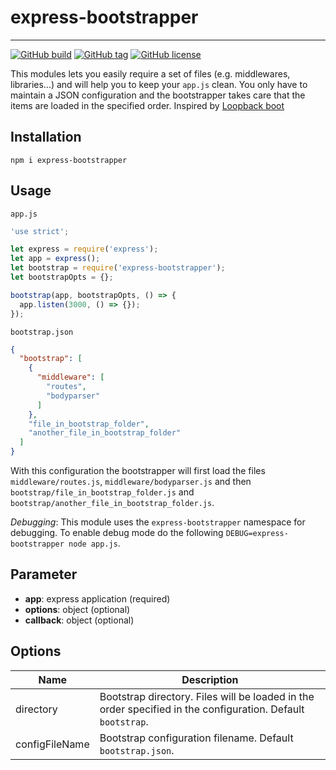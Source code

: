 # express-bootstrapper

---
[![GitHub build](https://travis-ci.org/raoulus/express-bootstrapper.svg?branch=master)]()
[![GitHub tag](https://img.shields.io/github/tag/raoulus/express-bootstrapper.svg)]()
[![GitHub license](https://img.shields.io/github/license/raoulus/express-bootstrapper.svg)]()

This modules lets you easily require a set of files (e.g. middlewares, libraries...) and will help you to keep your `app.js` clean. You only have to maintain a JSON configuration and the bootstrapper takes care that the items are loaded in the specified order. Inspired by [Loopback boot](https://docs.strongloop.com/display/public/LB/Defining+boot+scripts)

## Installation
`npm i express-bootstrapper`

## Usage
`app.js`
```javascript
'use strict';

let express = require('express');
let app = express();
let bootstrap = require('express-bootstrapper');
let bootstrapOpts = {};

bootstrap(app, bootstrapOpts, () => {
  app.listen(3000, () => {});
});
```

`bootstrap.json`
```json
{
  "bootstrap": [
    {
      "middleware": [
        "routes",
        "bodyparser"
      ]
    },
    "file_in_bootstrap_folder",
    "another_file_in_bootstrap_folder"
  ]
}
```
With this configuration the bootstrapper will first load the files `middleware/routes.js`, `middleware/bodyparser.js` and then `bootstrap/file_in_bootstrap_folder.js` and `bootstrap/another_file_in_bootstrap_folder.js`.

_Debugging_:
This module uses the `express-bootstrapper` namespace for debugging. To enable debug mode do the following `DEBUG=express-bootstrapper node app.js`.

## Parameter
- **app**: express application (required)
- **options**: object (optional)
- **callback**: object (optional)

## Options
|Name |Description|
|-----|-----|
|directory|Bootstrap directory. Files will be loaded in the order specified in the configuration. Default `bootstrap`.|
|configFileName|Bootstrap configuration filename. Default `bootstrap.json`.|
